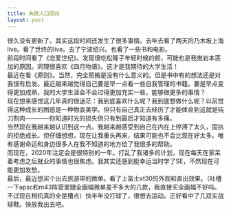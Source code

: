 ```yaml
---
title: 失踪人口回归
layout: post
---
```


很久没有更新了。其实这段时间还发生了很多事情。去年去看了两天的乃木坂上海live。看了世终的live。去了宁波绍兴。也看了一些书和电影。   
前段时间看了《恋爱世纪》。发现很吃松隆子年轻时候的颜，可能也是我推岩本莲加的原因。同理很喜欢《四月物语》。这才是我期待的大学生活！    
最近在看《原则》。当然，完全照搬是没有什么意义的。但是书中有的想法还是对我很有启发。最近越来越觉得自己要是早一点看一些自我管理的书籍。要是早点变得更加成熟，我的大学生涯会不会过得更加充实一些，能够做更多的事情？    
现在想来感觉这几年真的很迷茫：我到底喜欢什么呢？我到底想做什么呢？以前觉得这种成长的困惑是一种物哀美学。但只有自己真正去经历了才能体会到这就是钝刀割肉————你知道时光的损失但只有到最后才知道有多痛。   
当然现在我越来越认识到这一点。我越来越感受到自己在内在上停滞了太久，固执的拒绝成长。但仔细想想，现在让我重头再来，结果可能也不会比现在好太多。唯有感谢命运和身边很多人在我不知道的地方给了我很多的帮助。       
而现在，2020年注定会是很特别的一年。打乱了我诸多的计划，现在每天在家呆着考虑之后就业的事情也很焦虑。我其实还感到挺幸运当时学了SE，不然现在可能更加发愁。   
最后，最近想买个出去旅游带的微单。看了上富士xt30的外观和直出效果。（吐槽一下apsc和m43阵营里跟全画幅微单差不多大的几款，我直接买全画幅不好吗。不过现在相机真的全是槽点）快半年没打球了，很想去运动。正好看中了几双实战球鞋。快放我出去吧。
